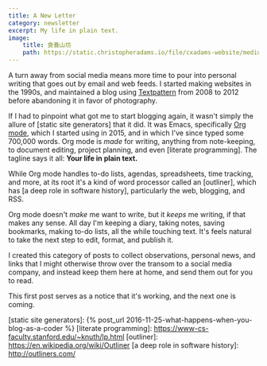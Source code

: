 ```yaml
---
title: A New Letter
category: newsletter
excerpt: My life in plain text.
image:
    title: 食養山坊
    path: https://static.christopheradams.io/file/cxadams-website/medium/albums/2022/20221230-1648_Taipei_ShiYang/20221230-1648_Taipei_ShiYang_L1008913-0.jpg
---
```


A turn away from social media means more time to pour into personal writing that
goes out by email and web feeds. I started making websites in the 1990s, and
maintained a blog using [Textpattern] from 2008 to 2012 before abandoning it in
favor of photography.

If I had to pinpoint what got me to start blogging again, it wasn't simply the
allure of [static site generators] that it did. It was Emacs, specifically [Org
mode], which I started using in 2015, and in which I've since typed some 700,000
words. Org mode is *made* for writing, anything from note-keeping, to document
editing, project planning, and even [literate programming]. The tagline says it
all: **Your life in plain text.**

While Org mode handles to-do lists, agendas, spreadsheets, time tracking, and
more, at its root it's a kind of word processor called an [outliner], which has
[a deep role in software history], particularly the web, blogging, and RSS.

Org mode doesn't *make* me want to write, but it *keeps* me writing, if that
makes any sense. All day I'm keeping a diary, taking notes, saving bookmarks,
making to-do lists, all the while touching text. It's feels natural to take the
next step to edit, format, and publish it.

I created this category of posts to collect observations, personal news, and
links that I might otherwise throw over the transom to a social media company,
and instead keep them here at home, and send them out for you to read.

This first post serves as a notice that it's working, and the next one is
coming.

[Textpattern]: https://en.wikipedia.org/wiki/Textpattern
[Org mode]: https://orgmode.org/
[static site generators]: {% post_url 2016-11-25-what-happens-when-you-blog-as-a-coder %}
[literate programming]: https://www-cs-faculty.stanford.edu/~knuth/lp.html
[outliner]: https://en.wikipedia.org/wiki/Outliner
[a deep role in software history]: http://outliners.com/
